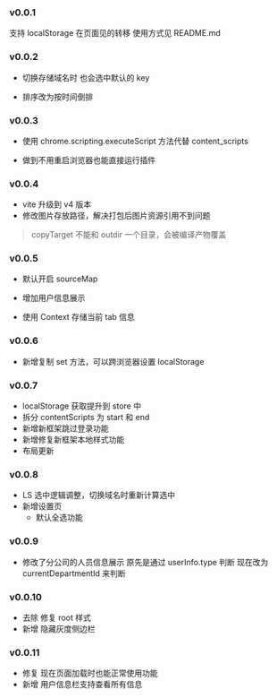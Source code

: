 ### v0.0.1

支持 localStorage 在页面见的转移
使用方式见 README.md

### v0.0.2

- 切换存储域名时 也会选中默认的 key

- 排序改为按时间倒排

### v0.0.3

- 使用 chrome.scripting.executeScript 方法代替 content_scripts

- 做到不用重启浏览器也能直接运行插件

### v0.0.4

- vite 升级到 v4 版本
- 修改图片存放路径，解决打包后图片资源引用不到问题

> copyTarget 不能和 outdir 一个目录，会被编译产物覆盖

### v0.0.5

- 默认开启 sourceMap

- 增加用户信息展示

- 使用 Context 存储当前 tab 信息

### v0.0.6

- 新增复制 set 方法，可以跨浏览器设置 localStorage

### v0.0.7

- localStorage 获取提升到 store 中
- 拆分 contentScripts 为 start 和 end
- 新增新框架跳过登录功能
- 新增修复新框架本地样式功能
- 布局更新

### v0.0.8

- LS 选中逻辑调整，切换域名时重新计算选中
- 新增设置页
  - 默认全选功能

### v0.0.9

- 修改了分公司的人员信息展示 原先是通过 userInfo.type 判断 现在改为 currentDepartmentId 来判断

### v0.0.10

- 去除 修复 root 样式
- 新增 隐藏灰度侧边栏

### v0.0.11

- 修复 现在页面加载时也能正常使用功能
- 新增 用户信息栏支持查看所有信息
